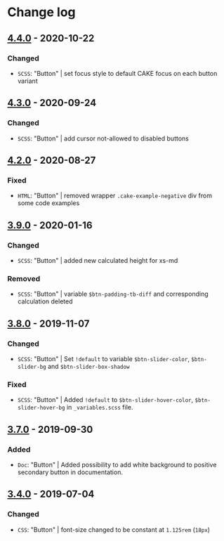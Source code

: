 # Change log

## [4.4.0](https://github.com/cake-hub/web-css_framework/tree/v4.4.0) - 2020-10-22

### Changed

* `SCSS`: "Button" | set focus style to default CAKE focus on each button variant


## [4.3.0](https://github.com/cake-hub/web-css_framework/tree/v4.3.0) - 2020-09-24

### Changed

* `SCSS`: "Button" | add cursor not-allowed to disabled buttons


## [4.2.0](https://github.com/cake-hub/web-css_framework/tree/v4.2.0) - 2020-08-27

### Fixed

* `HTML`: "Button" | removed wrapper `.cake-example-negative` div from some code examples


## [3.9.0](https://www.secrz.de/bitbucket/projects/CAKE/repos/phoenix/browse?at=refs%2Ftags%2Fv3.9.0) - 2020-01-16

### Changed

* `SCSS`: "Button" | added new calculated height for xs-md

### Removed

* `SCSS`: "Button" | variable `$btn-padding-tb-diff` and corresponding calculation deleted


## [3.8.0](https://www.secrz.de/bitbucket/projects/CAKE/repos/phoenix/browse?at=refs%2Ftags%2Fv3.8.0) - 2019-11-07

### Changed

* `SCSS`: "Button" | Set `!default` to variable `$btn-slider-color`, `$btn-slider-bg` and `$btn-slider-box-shadow`

### Fixed

* `SCSS`: "Button" | Added `!default` to `$btn-slider-hover-color`, `$btn-slider-hover-bg` in `_variables.scss` file.


## [3.7.0](https://www.secrz.de/bitbucket/projects/CAKE/repos/phoenix/browse?at=refs%2Ftags%2Fv3.7.0) - 2019-09-30

### Added

* `Doc`: "Button" | Added possibility to add white background to positive secondary button in documentation.


## [3.4.0](https://www.secrz.de/bitbucket/projects/CAKE/repos/phoenix/browse?at=refs%2Ftags%2Fv3.4.0) - 2019-07-04

### Changed

* `CSS`: "Button" | font-size changed to be constant at `1.125rem` (`18px`)
